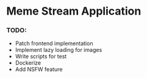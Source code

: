 # Meme Stream Application

### TODO:
-	Patch frontend implementation
-	Implement lazy loading for images
-	Write scripts for test
-	Dockerize
-	Add NSFW feature
